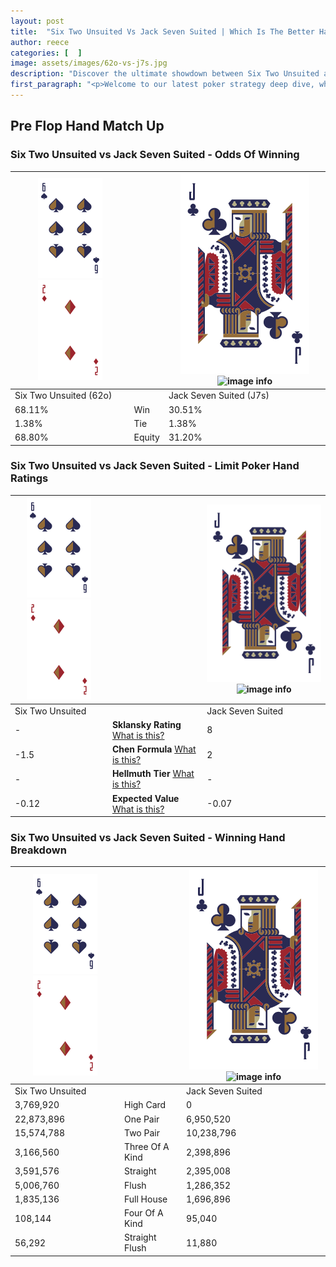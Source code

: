 ```yaml
---
layout: post
title:  "Six Two Unsuited Vs Jack Seven Suited | Which Is The Better Hand In Poker? A Complete Guide"
author: reece
categories: [  ]
image: assets/images/62o-vs-j7s.jpg
description: "Discover the ultimate showdown between Six Two Unsuited and Jack Seven Suited in poker! Uncover the odds, strategies, and scenarios where one hand triumphs over the other. Get ready to up your poker game with this thrilling analysis."
first_paragraph: "<p>Welcome to our latest poker strategy deep dive, where we're pitting two distinct hands against each other in a high-stakes showdown: Six Two Unsuited vs Jack Seven Suited.</p><p>In the dynamic world of poker, every decision counts, and knowing which hand holds the upper hand is key to your success at the table.</p><p>In this article, we'll dissect these two hands, explore the scenarios where one dominates the other, and equip you with the knowledge to make strategic choices that can tip the odds in your favor.</p><p>Get ready to unravel the intriguing dynamics of these poker hands and elevate your game to new heights.</p>"
---
```




[comment]: # (sp0)

## Pre Flop Hand Match Up

<div class="table hand-ratings" markdown="1"> 



### Six Two Unsuited vs Jack Seven Suited - Odds Of Winning


    
| ![image info](assets/images/hand1/6.png) ![image info](assets/images/hand1/2o.png) |  | ![image info](assets/images/hand2/J.png) ![image info](assets/images/hand2/7s.png) |
| -------- | -------- | -------- |
| Six Two Unsuited (62o) |  | Jack Seven Suited (J7s) |
| 68.11% | Win | 30.51% |
| 1.38% | Tie | 1.38% |
| 68.80% | Equity | 31.20% |




[comment]: # (sp1)



### Six Two Unsuited vs Jack Seven Suited - Limit Poker Hand Ratings


    
| ![image info](assets/images/hand1/6.png) ![image info](assets/images/hand1/2o.png) |  | ![image info](assets/images/hand2/J.png) ![image info](assets/images/hand2/7s.png) |
| -------- | -------- | -------- |
| Six Two Unsuited |  | Jack Seven Suited |
| - | **Sklansky Rating** [What is this?](/sklansky-rating-explained) | 8 |
| -1.5 | **Chen Formula** [What is this?](/chen-formula-explained) | 2 |
| - | **Hellmuth Tier** [What is this?](/Hellmuth-tier-explained) | - |
| -0.12 | **Expected Value** [What is this?](/expected-value-explained) | -0.07 |




[comment]: # (sp2)



### Six Two Unsuited vs Jack Seven Suited - Winning Hand Breakdown


    
| ![image info](assets/images/hand1/6.png) ![image info](assets/images/hand1/2o.png) |  | ![image info](assets/images/hand2/J.png) ![image info](assets/images/hand2/7s.png) |
| -------- | -------- | -------- |
| Six Two Unsuited |  | Jack Seven Suited |
| 3,769,920 | High Card | 0 |
| 22,873,896 | One Pair | 6,950,520 |
| 15,574,788 | Two Pair | 10,238,796 |
| 3,166,560 | Three Of A Kind | 2,398,896 |
| 3,591,576 | Straight | 2,395,008 |
| 5,006,760 | Flush | 1,286,352 |
| 1,835,136 | Full House | 1,696,896 |
| 108,144 | Four Of A Kind | 95,040 |
| 56,292 | Straight Flush | 11,880 |




[comment]: # (sp3)



</div>

[comment]: # (sp4)



[comment]: # (sp5)

